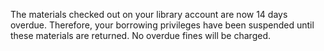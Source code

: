 The materials checked out on your library account are now 14 days overdue. Therefore, your borrowing privileges have been suspended until these materials are returned. No overdue fines will be charged.